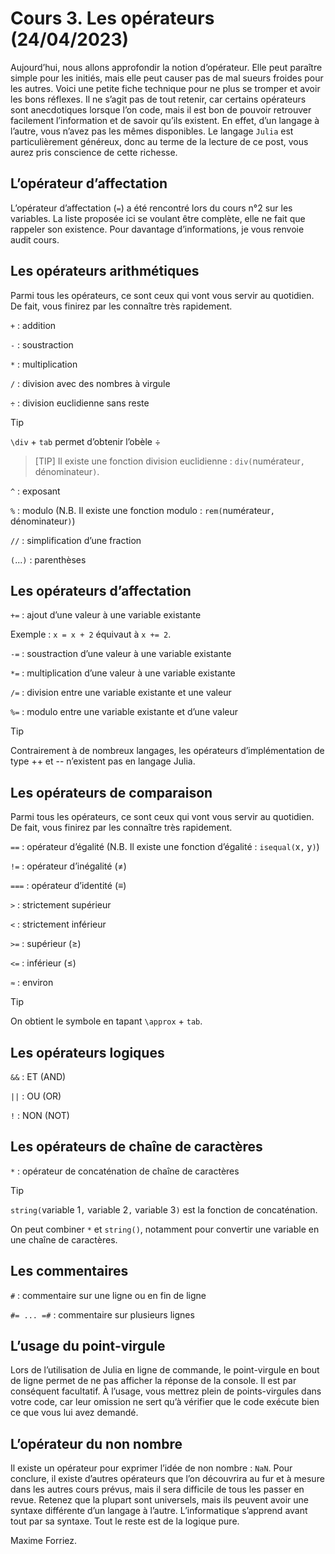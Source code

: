 # Cours 3. Les opérateurs (24/04/2023)

Aujourd’hui, nous allons approfondir la notion d’opérateur. Elle peut paraître simple pour les initiés, mais elle peut causer pas de mal sueurs froides pour les autres. Voici une petite fiche technique pour ne plus se tromper et avoir les bons réflexes. Il ne s’agit pas de tout retenir, car certains opérateurs sont anecdotiques lorsque l’on code, mais il est bon de pouvoir retrouver facilement l’information et de savoir qu’ils existent. En effet, d’un langage à l’autre, vous n’avez pas les mêmes disponibles. Le langage `Julia` est particulièrement généreux, donc au terme de la lecture de ce post, vous aurez pris conscience de cette richesse.

## L’opérateur d’affectation

L’opérateur d’affectation (`=`) a été rencontré lors du cours n°2 sur les variables. La liste proposée ici se voulant être complète, elle ne fait que rappeler son existence. Pour davantage d’informations, je vous renvoie audit cours.

## Les opérateurs arithmétiques

Parmi tous les opérateurs, ce sont ceux qui vont vous servir au quotidien. De fait, vous finirez par les connaître très rapidement.

`+` : addition

`-` : soustraction

`*` : multiplication

`/` : division avec des nombres à virgule

`÷` : division euclidienne sans reste

> [!TIP]
> `\div` + `tab` permet d’obtenir l’obèle ÷

>[TIP]
> Il existe une fonction division euclidienne : `div(`numérateur`,` dénominateur`)`.

`^` : exposant

`%` : modulo (N.B. Il existe une fonction modulo : `rem(`numérateur`,` dénominateur`)`)

`//` : simplification d’une fraction

`(`...`)` : parenthèses

## Les opérateurs d’affectation

`+=` : ajout d’une valeur à une variable existante

Exemple : `x = x + 2` équivaut à `x += 2`.

`-=` : soustraction d’une valeur à une variable existante

`*=` : multiplication d’une valeur à une variable existante

`/=` : division entre une variable existante et une valeur

`%=` : modulo entre une variable existante et d’une valeur

> [!TIP]
> Contrairement à de nombreux langages, les opérateurs d’implémentation de type ++ et -- n’existent pas en langage Julia.

## Les opérateurs de comparaison

Parmi tous les opérateurs, ce sont ceux qui vont vous servir au quotidien. De fait, vous finirez par les connaître très rapidement.

`==` : opérateur d’égalité (N.B. Il existe une fonction d’égalité : `isequal(`x`,` y`)`)

`!=` : opérateur d’inégalité (≠)

`===` : opérateur d’identité (≡)

`>` : strictement supérieur

`<` : strictement inférieur

`>=` : supérieur (≥)

`<=` : inférieur (≤)

`≈` : environ

> [!TIP]
> On obtient le symbole en tapant `\approx` + `tab`.

## Les opérateurs logiques

`&&` : ET (AND)

`||` : OU (OR)

`!` : NON (NOT)

## Les opérateurs de chaîne de caractères

`*` : opérateur de concaténation de chaîne de caractères

> [!TIP]
> `string(`variable 1`,` variable 2`,` variable 3`)` est la fonction de concaténation.

On peut combiner `*` et `string()`, notamment pour convertir une variable en une chaîne de caractères.

## Les commentaires

`#` : commentaire sur une ligne ou en fin de ligne

`#= ... =#` : commentaire sur plusieurs lignes

## L’usage du point-virgule

Lors de l’utilisation de Julia en ligne de commande, le point-virgule en bout de ligne permet de ne pas afficher la réponse de la console. Il est par conséquent facultatif. À l’usage, vous mettrez plein de points-virgules dans votre code, car leur omission ne sert qu’à vérifier que le code exécute bien ce que vous lui avez demandé.

## L’opérateur du non nombre

Il existe un opérateur pour exprimer l’idée de non nombre : `NaN`. Pour conclure, il existe d’autres opérateurs que l’on découvrira au fur et à mesure dans les autres cours prévus, mais il sera difficile de tous les passer en revue. Retenez que la plupart sont universels, mais ils peuvent avoir une syntaxe différente d’un langage à l’autre. L’informatique s’apprend avant tout par sa syntaxe. Tout le reste est de la logique pure.

Maxime Forriez. 